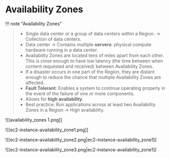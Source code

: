 # Availability Zones

!!! note "Availability Zones"
> - Single data center or a group of data centers within a Region. -> Collection of data centers.
> - Data center -> Contains multiple **servers**: physical compute hardware running in a data center.
> - Availability Zones are located tens of miles apart from each other. This is close enough to have low latency (the time between when content requested and received) between Availability Zones. 
> - If a disaster occurs in one part of the Region, they are distant enough to reduce the chance that multiple Availability Zones are affected.
> - **Fault Tolerant**: Enables a system to continue operating properly in the event of the failure of one or more components.
> - Allows for **high availability**.
> - Best practice: Run applications across at least two Availability Zones in a Region -> High availability.


![[availability_zones 1.png]]


![[ec2-instance-availability_zone1.png]]

![[ec2-instance-availability_zone2.png|ec2-instance-availability_zone1]]

![[ec2-instance-availability_zone3.png|ec2-instance-availability_zone1]]